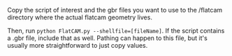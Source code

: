 Copy the script of interest and the gbr files you want to use to the /flatcam directory where the actual flatcam geometry lives.

Then, run `python FlatCAM.py --shellfile=[fileName]`. If the script contains a .gbr file, include that as well. Pathing can happen to this file, but it's usually more straightforward to just copy values.
